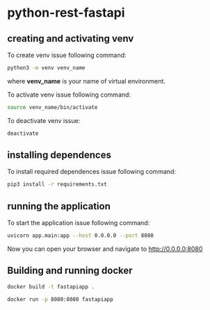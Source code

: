 # python-rest-fastapi

## creating and activating venv
To create venv issue following command:
```bash
python3 -m venv venv_name
```
where **venv_name** is your name of virtual environment.

To activate venv issue following command:
```bash
source venv_name/bin/activate
```

To deactivate venv issue:
```bash
deactivate
```

## installing dependences
To install required dependences issue following command:
```bash
pip3 install -r requirements.txt
```

## running the application
To start the application issue following command:
```bash
uvicorn app.main:app --host 0.0.0.0 --port 8080
```
Now you can open your browser and navigate to http://0.0.0.0:8080

## Building and running docker
```bash
docker build -t fastapiapp .
```

```bash
docker run -p 8080:8080 fastapiapp
```
